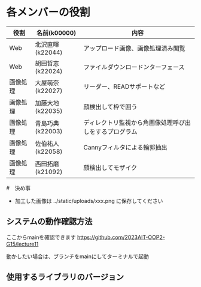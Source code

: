 # 各メンバーの役割

|役割|名前(k00000)|内容|
|---|---|---|
|Web|北沢直暉(k22044)|アップロード画像、画像処理済み閲覧|
|Web|胡田哲志(k22024)|ファイルダウンロードンターフェース|
|画像処理|大屋萌奈(k22027)|リーダー、READサポートなど|
|画像処理|加藤大地(k22035)|顔検出して枠で囲う|
|画像処理|青島巧典(k22003)|ディレクトリ監視から角画像処理呼び出しをするプログラム|
|画像処理|佐伯祐人(k22058)|Cannyフィルタによる輪郭抽出|
|画像処理|西田拓磨(k21092)|顔検出してモザイク|

#　決め事
- 加工した画像は ../static/uploads/xxx.png に保存してください

## システムの動作確認方法
ここからmainを確認できます
<https://github.com/2023AIT-OOP2-G15/lecture11>

動かしたい場合は、ブランチをmainにしてターミナルで起動

## 使用するライブラリのバージョン



<!-- 
# メモ 
|画像処理|大屋萌奈(k22027)|顔検出してモザイク|
|画像処理|加藤大地(k22035)|顔検出して枠で囲う|
|画像処理|青島巧典(k22003)|Cannyフィルタによる輪郭抽出|
|画像処理|佐伯祐人(k22058)|画像のグレースケール化(できれば２値化も)|
|画像処理|西田拓磨(k21092)|計算済み機械学習モデルの用いた物体検出と画像ないへの名前の埋め込み(機械学習モデルのライブラリはなんでも良い)|
-->